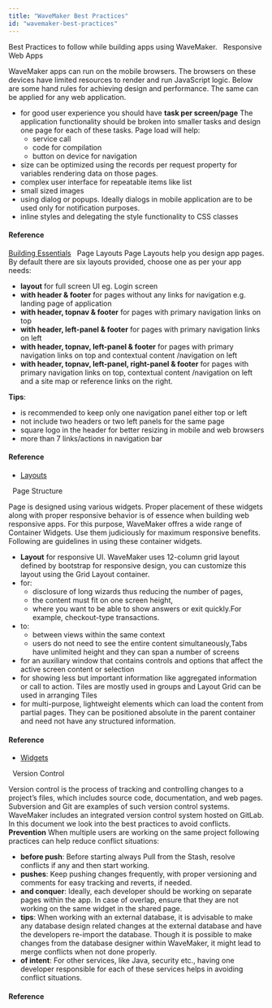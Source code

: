 ```yaml
---
title: "WaveMaker Best Practices"
id: "wavemaker-best-practices"
---
```


Best Practices to follow while building apps using WaveMaker.   Responsive Web Apps

WaveMaker apps can run on the mobile browsers. The browsers on these devices have limited resources to render and run JavaScript logic. Below are some hand rules for achieving design and performance. The same can be applied for any web application.

- for good user experience you should have **task per screen/page** The application functionality should be broken into smaller tasks and design one page for each of these tasks. Page load will help:
    - service call
    - code for compilation
    - button on device for navigation
- size can be optimized using the records per request property for variables rendering data on those pages.
- complex user interface for repeatable items like list
- small sized images
- using dialog or popups. Ideally dialogs in mobile application are to be used only for notification purposes.
- inline styles and delegating the style functionality to CSS classes

#### Reference

[Building Essentials](/learn/jump-start/jump-start-app-essentials/)   Page Layouts Page Layouts help you design app pages. By default there are six layouts provided, choose one as per your app needs:

- **layout** for full screen UI eg. Login screen
- **with header & footer** for pages without any links for navigation e.g. landing page of application
- **with header, topnav & footer** for pages with primary navigation links on top
- **with header, left-panel & footer** for pages with primary navigation links on left
- **with header, topnav, left-panel & footer** for pages with primary navigation links on top and contextual content /navigation on left
- **with header, topnav, left-panel, right-panel & footer** for pages with primary navigation links on top, contextual content /navigation on left and a site map or reference links on the right.

**Tips**:

- is recommended to keep only one navigation panel either top or left
- not include two headers or two left panels for the same page
- square logo in the header for better resizing in mobile and web browsers
- more than 7 links/actions in navigation bar

#### Reference

- [Layouts](/learn/app-development/ui-design/page-concepts/page-layouts/)

  Page Structure

Page is designed using various widgets. Proper placement of these widgets along with proper responsive behavior is of essence when building web responsive apps. For this purpose, WaveMaker offres a wide range of Container Widgets. Use them judiciously for maximum responsive benefits. Following are guidelines in using these container widgets.

- **Layout** for responsive UI. WaveMaker uses 12-column grid layout defined by bootstrap for responsive design, you can customize this layout using the Grid Layout container.
- for:
    - disclosure of long wizards thus reducing the number of pages,
    - the content must fit on one screen height,
    - where you want to be able to show answers or exit quickly.For example, checkout-type transactions.
- to:
    - between views within the same context
    - users do not need to see the entire content simultaneously,Tabs have unlimited height and they can span a number of screens
- for an auxiliary window that contains controls and options that affect the active screen content or selection
- for showing less but important information like aggregated information or call to action. Tiles are mostly used in groups and Layout Grid can be used in arranging Tiles
- for multi-purpose, lightweight elements which can load the content from partial pages. They can be positioned absolute in the parent container and need not have any structured information.

#### Reference

- [Widgets](/learn/app-development/widgets/widget-library/#container)

  Version Control

Version control is the process of tracking and controlling changes to a project’s files, which includes source code, documentation, and web pages. Subversion and Git are examples of such version control systems. WaveMaker includes an integrated version control system hosted on GitLab. In this document we look into the best practices to avoid conflicts. **Prevention** When multiple users are working on the same project following practices can help reduce conflict situations:

- **before push**: Before starting always Pull from the Stash, resolve conflicts if any and then start working.
- **pushes**: Keep pushing changes frequently, with proper versioning and comments for easy tracking and reverts, if needed.
- **and conquer**: Ideally, each developer should be working on separate pages within the app. In case of overlap, ensure that they are not working on the same widget in the shared page.
- **tips**: When working with an external database, it is advisable to make any database design related changes at the external database and have the developers re-import the database. Though it is possible to make changes from the database designer within WaveMaker, it might lead to merge conflicts when not done properly.
- **of intent**: For other services, like Java, security etc., having one developer responsible for each of these services helps in avoiding conflict situations.

#### Reference
